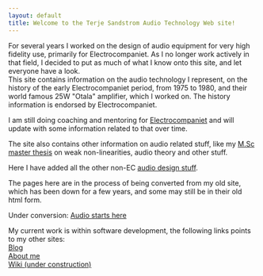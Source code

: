 ```yaml
---
layout: default
title: Welcome to the Terje Sandstrom Audio Technology Web site!
---
```

For several years I worked on the design of audio equipment for very high fidelity use, primarily for Electrocompaniet.
As I no longer work actively in that field, I decided to put as much of what I know onto this site, and let everyone have a look.   
This site contains information on the audio technology I represent, on the history of the early Electrocompaniet period, from 1975 to 1980, and their world famous 25W "Otala" amplifier,
which I worked on.  The history information is endorsed by Electrocompaniet. 

I am still doing coaching and mentoring for [Electrocompaniet](http:///www.electrocompaniet.no) and will update with some information related to that over time.

The site also contains other information on audio related stuff, like my [M.Sc master thesis](wiki/MasterThesis) on weak non-linearities, audio theory and other stuff.

Here I have added all the other non-EC [audio design stuff](audiodesign). 


The pages here are in the process of being converted from my old site, which has been down for a few years, and some may still be in their old html form.  

 Under conversion:  [Audio starts here](AudioStartsHere.htm)
 
 My current work is within software development, the following links points to my other sites:   
 [Blog](http://hermit.no)   
 [About me](http://about.me/terjes)   
 [Wiki (under construction)](http://terjesandstrom.github.io)   
 
